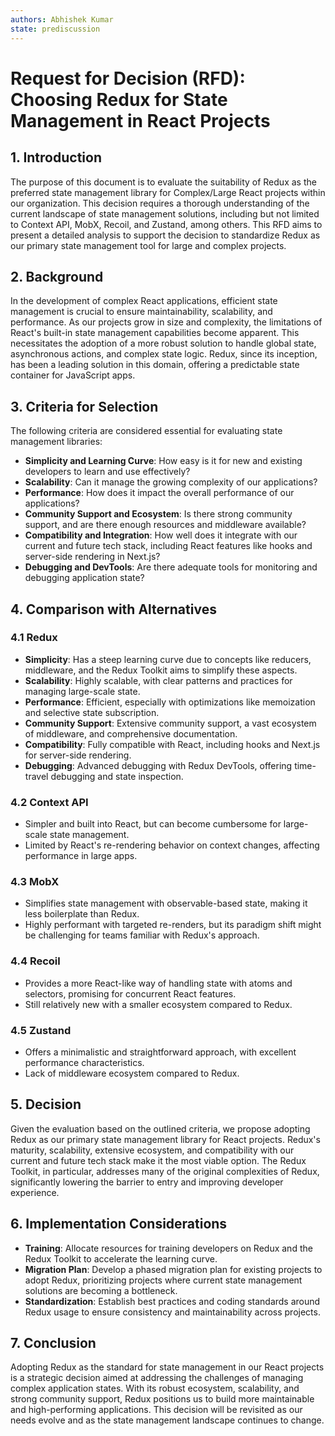 ```yaml
---
authors: Abhishek Kumar
state: prediscussion
---
```


# Request for Decision (RFD): Choosing Redux for State Management in React Projects

## 1. Introduction

The purpose of this document is to evaluate the suitability of Redux as the preferred state management library for Complex/Large React projects within our organization. This decision requires a thorough understanding of the current landscape of state management solutions, including but not limited to Context API, MobX, Recoil, and Zustand, among others. This RFD aims to present a detailed analysis to support the decision to standardize Redux as our primary state management tool for large and complex projects.

## 2. Background

In the development of complex React applications, efficient state management is crucial to ensure maintainability, scalability, and performance. As our projects grow in size and complexity, the limitations of React's built-in state management capabilities become apparent. This necessitates the adoption of a more robust solution to handle global state, asynchronous actions, and complex state logic. Redux, since its inception, has been a leading solution in this domain, offering a predictable state container for JavaScript apps.

## 3. Criteria for Selection

The following criteria are considered essential for evaluating state management libraries:

- **Simplicity and Learning Curve**: How easy is it for new and existing developers to learn and use effectively?
- **Scalability**: Can it manage the growing complexity of our applications?
- **Performance**: How does it impact the overall performance of our applications?
- **Community Support and Ecosystem**: Is there strong community support, and are there enough resources and middleware available?
- **Compatibility and Integration**: How well does it integrate with our current and future tech stack, including React features like hooks and server-side rendering in Next.js?
- **Debugging and DevTools**: Are there adequate tools for monitoring and debugging application state?

## 4. Comparison with Alternatives

### 4.1 Redux

- **Simplicity**: Has a steep learning curve due to concepts like reducers, middleware, and the Redux Toolkit aims to simplify these aspects.
- **Scalability**: Highly scalable, with clear patterns and practices for managing large-scale state.
- **Performance**: Efficient, especially with optimizations like memoization and selective state subscription.
- **Community Support**: Extensive community support, a vast ecosystem of middleware, and comprehensive documentation.
- **Compatibility**: Fully compatible with React, including hooks and Next.js for server-side rendering.
- **Debugging**: Advanced debugging with Redux DevTools, offering time-travel debugging and state inspection.

### 4.2 Context API

- Simpler and built into React, but can become cumbersome for large-scale state management.
- Limited by React's re-rendering behavior on context changes, affecting performance in large apps.

### 4.3 MobX

- Simplifies state management with observable-based state, making it less boilerplate than Redux.
- Highly performant with targeted re-renders, but its paradigm shift might be challenging for teams familiar with Redux's approach.

### 4.4 Recoil

- Provides a more React-like way of handling state with atoms and selectors, promising for concurrent React features.
- Still relatively new with a smaller ecosystem compared to Redux.

### 4.5 Zustand

- Offers a minimalistic and straightforward approach, with excellent performance characteristics.
- Lack of middleware ecosystem compared to Redux.

## 5. Decision

Given the evaluation based on the outlined criteria, we propose adopting Redux as our primary state management library for React projects. Redux's maturity, scalability, extensive ecosystem, and compatibility with our current and future tech stack make it the most viable option. The Redux Toolkit, in particular, addresses many of the original complexities of Redux, significantly lowering the barrier to entry and improving developer experience.

## 6. Implementation Considerations

- **Training**: Allocate resources for training developers on Redux and the Redux Toolkit to accelerate the learning curve.
- **Migration Plan**: Develop a phased migration plan for existing projects to adopt Redux, prioritizing projects where current state management solutions are becoming a bottleneck.
- **Standardization**: Establish best practices and coding standards around Redux usage to ensure consistency and maintainability across projects.

## 7. Conclusion

Adopting Redux as the standard for state management in our React projects is a strategic decision aimed at addressing the challenges of managing complex application states. With its robust ecosystem, scalability, and strong community support, Redux positions us to build more maintainable and high-performing applications. This decision will be revisited as our needs evolve and as the state management landscape continues to change.
